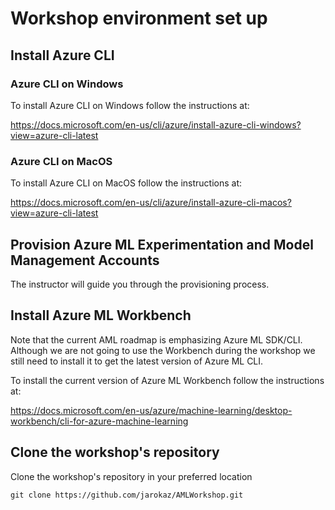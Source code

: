 # Workshop environment set up

## Install Azure CLI
### Azure CLI on Windows
To install Azure CLI on Windows follow the instructions at:

https://docs.microsoft.com/en-us/cli/azure/install-azure-cli-windows?view=azure-cli-latest

### Azure CLI on MacOS

To install Azure CLI on MacOS follow the instructions at:

https://docs.microsoft.com/en-us/cli/azure/install-azure-cli-macos?view=azure-cli-latest

## Provision Azure ML Experimentation and Model Management Accounts
The instructor will guide you through the provisioning process.


## Install Azure ML Workbench

Note that the current AML roadmap is emphasizing Azure ML SDK/CLI. Although we are not going to use the Workbench during the workshop we still need to install it to get the latest version of Azure ML CLI.

To install the current version of Azure ML Workbench follow the instructions at:

https://docs.microsoft.com/en-us/azure/machine-learning/desktop-workbench/cli-for-azure-machine-learning


## Clone the workshop's repository

Clone the workshop's repository in your preferred location

```
git clone https://github.com/jarokaz/AMLWorkshop.git
```




